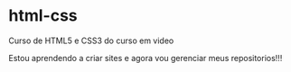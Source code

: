 # html-css
 Curso de HTML5 e  CSS3 do curso em video

 Estou aprendendo a criar sites e agora vou gerenciar meus repositorios!!!